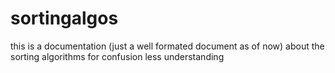 # sortingalgos
this is a documentation (just a well formated document as of now) about the sorting algorithms for confusion less understanding

